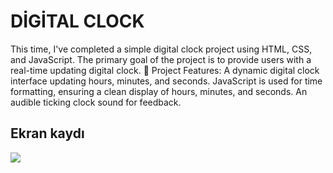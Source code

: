 <h1> DİGİTAL CLOCK</h1>

This time, I've completed a simple digital clock project using HTML, CSS, and JavaScript. The primary goal of the project is to provide users with a real-time updating digital clock.
🚀 Project Features:
A dynamic digital clock interface updating hours, minutes, and seconds.
JavaScript is used for time formatting, ensuring a clean display of hours, minutes, and seconds.
An audible ticking clock sound for feedback.

<h2>Ekran kaydı</h2>

![](ekran%20kaydı.gif)
